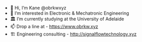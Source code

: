 - 👋  Hi, I’m Kane @obrkwxyz
- 👀  I’m interested in Electronic & Mechatronic Engineering
- 🏛️  I’m currently studying at the University of Adelaide
- 📫  Drop a line at - https://www.obrkw.xyz
- 🏗️  Engineering consulting - http://signalflowtechnology.xyz

<!---
obrkwxyz/obrkwxyz is a ✨ special ✨ repository because its `README.md` (this file) appears on your GitHub profile.
You can click the Preview link to take a look at your changes.
--->
